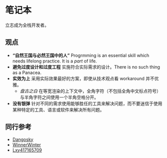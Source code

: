 # 笔记本

立志成为全栈开发者。

## 观点

- **“自然王国与必然王国中的人”** Progrmming is an essential skill which needs lifelong practice. It is a *part* of life.
- **避免过度设计和过度工程** 实施符合实际需求的设计。There is no such thing as a Panacea.
- **实效为上** 采用实际效果最好的方案，即使从技术观点看 workaround 并不优雅。
  - *盘古之白* 在等宽渲染的上下文中，全角字符（不包括全角中文标点符号）与半角字符之间使用一个半角空格分开。
- **没有银弹** 针对不同的需求使用能够胜任的工具来解决问题，而不要迷信于使用某种特定的工具、语言或软件来解决所有问题。

## 同行参考

- [Dangosky](https://notes.dangosky.com/)
- [WinnerWinter](https://notes.winnerwinter.com/)
- [Lxy417165709](https://github.com/Lxy417165709/Notes)
